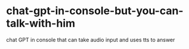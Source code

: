 # chat-gpt-in-console-but-you-can-talk-with-him
 chat GPT in console that can take audio input and uses tts to answer
